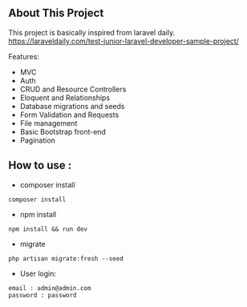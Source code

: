 ## About This Project

This project is basically inspired from laravel daily.
https://laraveldaily.com/test-junior-laravel-developer-sample-project/

Features:
- MVC
- Auth
- CRUD and Resource Controllers
- Eloquent and Relationships
- Database migrations and seeds
- Form Validation and Requests
- File management
- Basic Bootstrap front-end
- Pagination

## How to use : 

- composer install
```
composer install
```
- npm install 
```
npm install && run dev
```
- migrate
```
php artisan migrate:fresh --seed
```

- User login:
```
email : admin@admin.com
password : password
```
